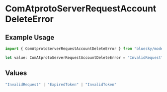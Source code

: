 # ComAtprotoServerRequestAccountDeleteError

## Example Usage

```typescript
import { ComAtprotoServerRequestAccountDeleteError } from "bluesky/models/errors";

let value: ComAtprotoServerRequestAccountDeleteError = "InvalidRequest";
```

## Values

```typescript
"InvalidRequest" | "ExpiredToken" | "InvalidToken"
```